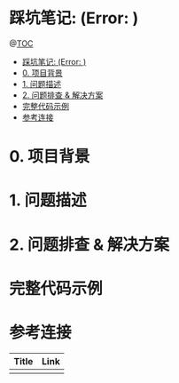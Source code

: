 # 踩坑笔记: (Error: )

@[TOC](文章目录)

<!-- TOC -->

- [踩坑笔记: (Error: )](#踩坑笔记-error-)
- [0. 项目背景](#0-项目背景)
- [1. 问题描述](#1-问题描述)
- [2. 问题排查 & 解决方案](#2-问题排查--解决方案)
- [完整代码示例](#完整代码示例)
- [参考连接](#参考连接)

<!-- /TOC -->

# 0. 项目背景

# 1. 问题描述

# 2. 问题排查 & 解决方案

# 完整代码示例

[]()

# 参考连接

| Title | Link |
| ----- | ---- |
|       | []() |
